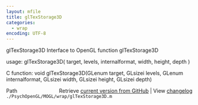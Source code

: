 ```yaml
---
layout: mfile
title: glTexStorage3D
categories:
  - wrap
encoding: UTF-8
---
```


glTexStorage3D  Interface to OpenGL function glTexStorage3D  

usage:  glTexStorage3D( target, levels, internalformat, width, height, depth )  

C function:  void glTexStorage3D(GLenum target, GLsizei levels, GLenum internalformat, GLsizei width, GLsizei height, GLsizei depth)  


<div class="code_header" style="text-align:right;">
  <span style="float:left;">Path&nbsp;&nbsp;</span> <span class="counter">Retrieve <a href=
  "https://raw.github.com/Psychtoolbox-3/Psychtoolbox-3/beta/./PsychOpenGL/MOGL/wrap/glTexStorage3D.m">current version from GitHub</a> | View <a href=
  "https://github.com/Psychtoolbox-3/Psychtoolbox-3/commits/beta/./PsychOpenGL/MOGL/wrap/glTexStorage3D.m">changelog</a></span>
</div>
<div class="code">
  <code>./PsychOpenGL/MOGL/wrap/glTexStorage3D.m</code>
</div>
